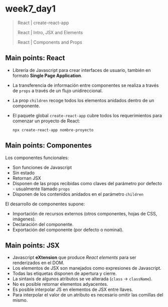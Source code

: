# week7_day1

> React | create-react-app
>
> React | Intro, JSX and Elements
>
> React | Components and Props

## Main points: React
- Librería de Javascript para crear interfaces de usuario, también en formato **Single Page Application**.
- La transferencia de información entre componentes se realiza a través de `props` a través de un flujo unidireccional.
- La prop `children` recoge todos los elementos anidados dentro de un componente.
- El paquete global `create-react-app` cubre todos los requerimientos para comenzar un proyecto de React: 

  ````npx create-react-app nombre-proyecto````

## Main points: Componentes

Los componentes funcionales:
   * Son funciones de Javascript
   * Sin estado
   * Retornan JSX
   * Disponen de las props recibidas como claves del parámetro por defecto - usualmente llamado `props`
   * Disponen de los contenidos anidados en el parámetro `children`

El desarrollo de componentes supone:
  - Importación de recursos externos (otros componentes, hojas de CSS, imágenes).
  - Declaración del componente.
  - Exportación del componente (por defecto o nominal).

## Main points: JSX
   * Javascript **eXtension** que produce *React elements* para ser renderizados en el DOM.
   * Los elementos de JSX son manejados como expresiones de Javascript.
   * Todas las etiquetas disponen de apertura y cierre.
   * La sintaxis de algunos atributos se ve alterada (`class` -> `className`).
   * No es posible retornar elementos adyacentes.
   * Es posible interpolar JS en elementos de JSX entre llaves.
   * Para interpolar el valor de un atributo es necesario omitir las comillas del mismo.

